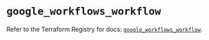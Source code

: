 # `google_workflows_workflow`

Refer to the Terraform Registry for docs: [`google_workflows_workflow`](https://registry.terraform.io/providers/hashicorp/google-beta/6.10.0/docs/resources/google_workflows_workflow).
